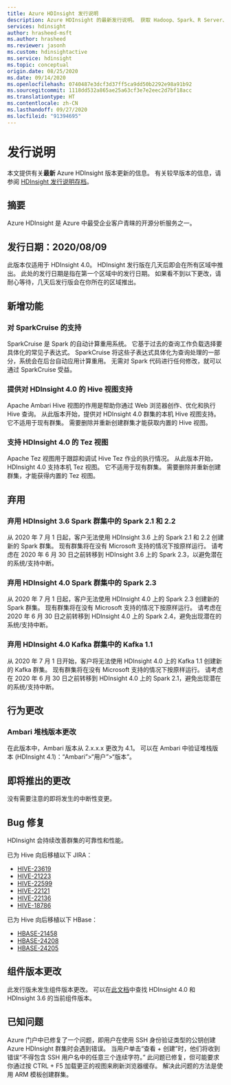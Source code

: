 ```yaml
---
title: Azure HDInsight 发行说明
description: Azure HDInsight 的最新发行说明。 获取 Hadoop、Spark、R Server、Hive 和更多工具的开发技巧和详细信息。
services: hdinsight
author: hrasheed-msft
ms.author: hrasheed
ms.reviewer: jasonh
ms.custom: hdinsightactive
ms.service: hdinsight
ms.topic: conceptual
origin.date: 08/25/2020
ms.date: 09/14/2020
ms.openlocfilehash: 0740487e3dcf3d37ff5ca9dd50b2292e98a91b92
ms.sourcegitcommit: 1118dd532a865ae25a63cf3e7e2eec2d7bf18acc
ms.translationtype: HT
ms.contentlocale: zh-CN
ms.lasthandoff: 09/27/2020
ms.locfileid: "91394695"
---
```

# <a name="release-notes"></a>发行说明

本文提供有关**最新** Azure HDInsight 版本更新的信息。 有关较早版本的信息，请参阅 [HDInsight 发行说明存档](hdinsight-release-notes-archive.md)。

## <a name="summary"></a>摘要

Azure HDInsight 是 Azure 中最受企业客户青睐的开源分析服务之一。

## <a name="release-date-08092020"></a>发行日期：2020/08/09

此版本仅适用于 HDInsight 4.0。 HDInsight 发行版在几天后即会在所有区域中推出。 此处的发行日期是指在第一个区域中的发行日期。 如果看不到以下更改，请耐心等待，几天后发行版会在你所在的区域推出。

## <a name="new-features"></a>新增功能
### <a name="support-for-sparkcruise"></a>对 SparkCruise 的支持
SparkCruise 是 Spark 的自动计算重用系统。 它基于过去的查询工作负载选择要具体化的常见子表达式。 SparkCruise 将这些子表达式具体化为查询处理的一部分，系统会在后台自动应用计算重用。 无需对 Spark 代码进行任何修改，就可以通过 SparkCruise 受益。
 
### <a name="support-hive-view-for-hdinsight-40"></a>提供对 HDInsight 4.0 的 Hive 视图支持
Apache Ambari Hive 视图的作用是帮助你通过 Web 浏览器创作、优化和执行 Hive 查询。 从此版本开始，提供对 HDInsight 4.0 群集的本机 Hive 视图支持。 它不适用于现有群集。 需要删除并重新创建群集才能获取内置的 Hive 视图。
 
### <a name="support-tez-view-for-hdinsight-40"></a>支持 HDInsight 4.0 的 Tez 视图
Apache Tez 视图用于跟踪和调试 Hive Tez 作业的执行情况。 从此版本开始，HDInsight 4.0 支持本机 Tez 视图。 它不适用于现有群集。 需要删除并重新创建群集，才能获得内置的 Tez 视图。

## <a name="deprecation"></a>弃用
### <a name="deprecation-of-spark-21-and-22-in-hdinsight-36-spark-cluster"></a>弃用 HDInsight 3.6 Spark 群集中的 Spark 2.1 和 2.2
从 2020 年 7 月 1 日起，客户无法使用 HDInsight 3.6 上的 Spark 2.1 和 2.2 创建新的 Spark 群集。 现有群集将在没有 Microsoft 支持的情况下按原样运行。 请考虑在 2020 年 6 月 30 日之前转移到 HDInsight 3.6 上的 Spark 2.3，以避免潜在的系统/支持中断。
 
### <a name="deprecation-of-spark-23-in-hdinsight-40-spark-cluster"></a>弃用 HDInsight 4.0 Spark 群集中的 Spark 2.3
从 2020 年 7 月 1 日起，客户无法使用 HDInsight 4.0 上的 Spark 2.3 创建新的 Spark 群集。 现有群集将在没有 Microsoft 支持的情况下按原样运行。 请考虑在 2020 年 6 月 30 日之前转移到 HDInsight 4.0 上的 Spark 2.4，避免出现潜在的系统/支持中断。
 
### <a name="deprecation-of-kafka-11-in-hdinsight-40-kafka-cluster"></a>弃用 HDInsight 4.0 Kafka 群集中的 Kafka 1.1
从 2020 年 7 月 1 日开始，客户将无法使用 HDInsight 4.0 上的 Kafka 1.1 创建新的 Kafka 群集。 现有群集将在没有 Microsoft 支持的情况下按原样运行。 请考虑在 2020 年 6 月 30 日之前转移到 HDInsight 4.0 上的 Spark 2.1，避免出现潜在的系统/支持中断。
 
## <a name="behavior-changes"></a>行为更改
### <a name="ambari-stack-version-change"></a>Ambari 堆栈版本更改
在此版本中，Ambari 版本从 2.x.x.x 更改为 4.1。 可以在 Ambari 中验证堆栈版本 (HDInsight 4.1)：“Ambari”>“用户”>“版本”。

## <a name="upcoming-changes"></a>即将推出的更改
没有需要注意的即将发生的中断性变更。
 
## <a name="bug-fixes"></a>Bug 修复
HDInsight 会持续改善群集的可靠性和性能。 

已为 Hive 向后移植以下 JIRA：
* [HIVE-23619](https://issues.apache.org/jira/browse/HIVE-23619)
* [HIVE-21223](https://issues.apache.org/jira/browse/HIVE-21223)
* [HIVE-22599](https://issues.apache.org/jira/browse/HIVE-22599)
* [HIVE-22121](https://issues.apache.org/jira/browse/HIVE-22121)
* [HIVE-22136](https://issues.apache.org/jira/browse/HIVE-22136)
* [HIVE-18786](https://issues.apache.org/jira/browse/HIVE-18786)

已为 Hive 向后移植以下 HBase：
* [HBASE-21458](https://issues.apache.org/jira/browse/HBASE-21458)
* [HBASE-24208](https://issues.apache.org/jira/browse/HBASE-24208)
* [HBASE-24205](https://issues.apache.org/jira/browse/HBASE-24205)

## <a name="component-version-change"></a>组件版本更改
此发行版未发生组件版本更改。 可以在[此文档](https://docs.microsoft.com/azure/hdinsight/hdinsight-component-versioning#apache-hadoop-components-available-with-different-hdinsight-versions)中查找 HDInsight 4.0 和 HDInsight 3.6 的当前组件版本。

## <a name="known-issues"></a>已知问题

Azure 门户中已修复了一个问题，即用户在使用 SSH 身份验证类型的公钥创建 Azure HDInsight 群集时会遇到错误。 当用户单击“查看 + 创建”时，他们将收到错误“不得包含 SSH 用户名中的任意三个连续字符。” 此问题已修复，但可能要求你通过按 CTRL + F5 加载更正的视图来刷新浏览器缓存。 解决此问题的方法是使用 ARM 模板创建群集。 
